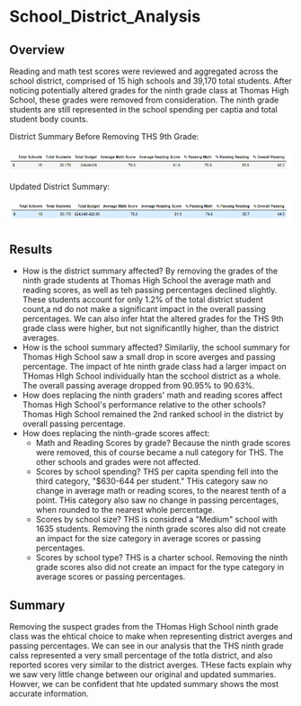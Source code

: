 # School_District_Analysis

## Overview

Reading and math test scores were reviewed and aggregated across the school district, comprised of 15 high schools and 39,170 total students. After noticing potentially altered grades for the ninth grade class at Thomas High School, these grades were removed from consideration. The ninth grade students are still represented in the school spending per captia and total student body counts.

  District Summary Before Removing THS 9th Grade:
  
  ![Original_District_Summary](https://github.com/hkoivisto/School_District_Analysis/blob/master/Resources/Original_District_Summary.png)
  
  Updated District Summary:
  
  ![Updated_District_Summary](https://github.com/hkoivisto/School_District_Analysis/blob/master/Resources/Updated_District_Summary.png)
  

## Results
  - How is the district summary affected?
    By removing the grades of the ninth grade students at Thomas High School the average math and reading scores, as well as teh passing percentages declined slightly. These students account for only 1.2% of the total district student count,a nd do not make a significant impact in the overall passing percentages. We can also infer htat the altered grades for the THS 9th grade class were higher, but not significantlly higher, than the district averages.
  - How is the school summary affected?
    Similarliy, the school summary for Thomas High School saw a small drop in score averges and passing percentage. The impact of hte ninth grade class had a larger impact on THomas HIgh School individually htan the scchool district as a whole. The overall passing average dropped from 90.95% to 90.63%.
  - How does replacing the ninth graders' math and reading scores affect Thomas High School's performance relative to the other schools?
    Thomas High School remained the 2nd ranked school in the district by overall passing percentage.
  - How does replacing the ninth-grade scores affect:
    - Math and Reading Scores by grade?
      Because the ninth grade scores were removed, this of course became a null category for THS. The other schools and grades were not affected.
    - Scores by school spending?
    THS per capita spending fell into the third category, "$630-644 per student." THis category saw no change in average math or reading scores, to the nearest tenth of a point. THis category also saw no change in passing percentages, when rounded to the nearest whole percentage.
    - Scores by school size?
    THS is considred a "Medium" school with 1635 students. Removing the ninth grade scores also did not create an impact for the size category in average scores or passing percentages.
    - Scores by school type?
    THS is a charter school. Removing the ninth grade scores also did not create an impact for the type category in average scores or passing percentages.
 
## Summary

Removing the suspect grades from the THomas High School ninth grade class was the ehtical choice to make when representing district averges and passing percentages. We can see in our analysis that the THS ninth grade calss represented a very small percentage of the totla district, and also reported scores very similar to the district averges. THese facts explain why we saw very little change between our original and updated summaries. Howver, we can be confident that hte updated summary shows the most accurate information.
